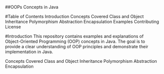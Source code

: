 ##OOPs Concepts in Java

#Table of Contents
Introduction
Concepts Covered
Class and Object
Inheritance
Polymorphism
Abstraction
Encapsulation
Examples
Contributing
License

#Introduction
This repository contains examples and explanations of Object-Oriented Programming (OOP) concepts in Java. The goal is to provide a clear understanding of OOP principles and demonstrate their implementation in Java.

Concepts Covered
Class and Object
Inheritance
Polymorphism
Abstraction
Encapsulation

